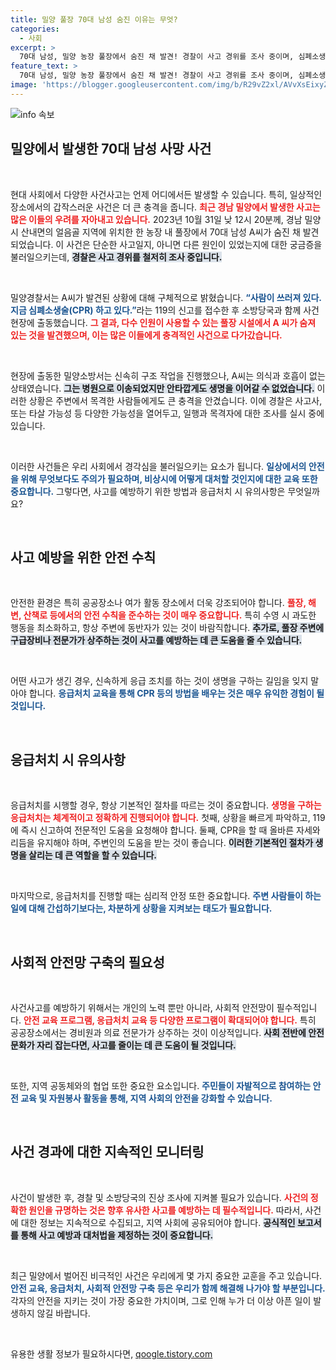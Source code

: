 ```yaml
---
title: 밀양 풀장 70대 남성 숨진 이유는 무엇?
categories:
  - 사회
excerpt: >
  70대 남성, 밀양 농장 풀장에서 숨진 채 발견! 경찰이 사고 경위를 조사 중이며, 심폐소생술에도 불구하고 의식 없이 이송. 사고의 진실은 무엇일까? 클릭해 확인하세요!
feature_text: >
  70대 남성, 밀양 농장 풀장에서 숨진 채 발견! 경찰이 사고 경위를 조사 중이며, 심폐소생술에도 불구하고 의식 없이 이송. 사고의 진실은 무엇일까? 클릭해 확인하세요!
image: 'https://blogger.googleusercontent.com/img/b/R29vZ2xl/AVvXsEixyZcFfHzMRdzZMjFBmAUKJYCLCGyLL1o632UiGVXcaFdKo_bkvkuCioo0uUKlGfBVcT3P84aROyZIXSBEx3Aw5nCQ3pTgDom1WDC4m8eifvWiAmWEEVb4x6G_l8C0QH225ldMjyaFvpxGEBGNO37VmDTDMHGhJPq73UglMfDca1-0aw/s1600/blogspot.png'
---
```


<p><img src="https://blogger.googleusercontent.com/img/b/R29vZ2xl/AVvXsEixyZcFfHzMRdzZMjFBmAUKJYCLCGyLL1o632UiGVXcaFdKo_bkvkuCioo0uUKlGfBVcT3P84aROyZIXSBEx3Aw5nCQ3pTgDom1WDC4m8eifvWiAmWEEVb4x6G_l8C0QH225ldMjyaFvpxGEBGNO37VmDTDMHGhJPq73UglMfDca1-0aw/s1600/blogspot.png" alt="info 속보" /></p>

<h2 data-ke-size="size26">밀양에서 발생한 70대 남성 사망 사건</h2>

<p data-ke-size="size16">&nbsp;</p> 

<p>현대 사회에서 다양한 사건사고는 언제 어디에서든 발생할 수 있습니다. 특히, 일상적인 장소에서의 갑작스러운 사건은 더 큰 충격을 줍니다. <b><span style="color: #ee2323;">최근 경남 밀양에서 발생한 사고는 많은 이들의 우려를 자아내고 있습니다.</span></b> 2023년 10월 31일 낮 12시 20분께, 경남 밀양시 산내면의 얼음골 지역에 위치한 한 농장 내 풀장에서 70대 남성 A씨가 숨진 채 발견되었습니다. 이 사건은 단순한 사고일지, 아니면 다른 원인이 있었는지에 대한 궁금증을 불러일으키는데, <b><span style="background-color: #21538527;">경찰은 사고 경위를 철저히 조사 중입니다.</span></b></p>

<p data-ke-size="size16">&nbsp;</p>

<p>밀양경찰서는 A씨가 발견된 상황에 대해 구체적으로 밝혔습니다. <b><span style="color: #1a5490;">“사람이 쓰러져 있다. 지금 심폐소생술(CPR) 하고 있다.”</span></b>라는 119의 신고를 접수한 후 소방당국과 함께 사건 현장에 출동했습니다. <b><span style="color: #ee2323;">그 결과, 다수 인원이 사용할 수 있는 풀장 시설에서 A 씨가 숨져 있는 것을 발견했으며, 이는 많은 이들에게 충격적인 사건으로 다가갔습니다.</span></b></p>

<p data-ke-size="size16">&nbsp;</p>

<p>현장에 출동한 밀양소방서는 신속히 구조 작업을 진행했으나, A씨는 의식과 호흡이 없는 상태였습니다. <b><span style="background-color: #21538527;">그는 병원으로 이송되었지만 안타깝게도 생명을 이어갈 수 없었습니다.</span></b> 이러한 상황은 주변에서 목격한 사람들에게도 큰 충격을 안겼습니다. 이에 경찰은 사고사, 또는 타살 가능성 등 다양한 가능성을 열어두고, 일행과 목격자에 대한 조사를 실시 중에 있습니다. </p>

<p data-ke-size="size16">&nbsp;</p>

<p>이러한 사건들은 우리 사회에서 경각심을 불러일으키는 요소가 됩니다. <b><span style="color: #1a5490;">일상에서의 안전을 위해 무엇보다도 주의가 필요하며, 비상시에 어떻게 대처할 것인지에 대한 교육 또한 중요합니다.</span></b> 그렇다면, 사고를 예방하기 위한 방법과 응급처치 시 유의사항은 무엇일까요?</p>

<p data-ke-size="size16">&nbsp;</p>

<h2 data-ke-size="size26">사고 예방을 위한 안전 수칙</h2>

<p data-ke-size="size16">&nbsp;</p>

<p>안전한 환경은 특히 공공장소나 여가 활동 장소에서 더욱 강조되어야 합니다. <b><span style="color: #ee2323;">풀장, 해변, 산책로 등에서의 안전 수칙을 준수하는 것이 매우 중요합니다.</span></b> 특히 수영 시 과도한 행동을 최소화하고, 항상 주변에 동반자가 있는 것이 바람직합니다. <b><span style="background-color: #21538527;">추가로, 풀장 주변에 구급장비나 전문가가 상주하는 것이 사고를 예방하는 데 큰 도움을 줄 수 있습니다.</span></b></p>

<p data-ke-size="size16">&nbsp;</p>

<p>어떤 사고가 생긴 경우, 신속하게 응급 조치를 하는 것이 생명을 구하는 길임을 잊지 말아야 합니다. <b><span style="color: #1a5490;">응급처치 교육을 통해 CPR 등의 방법을 배우는 것은 매우 유익한 경험이 될 것입니다.</span></b></p>

<p data-ke-size="size16">&nbsp;</p>

<h2 data-ke-size="size26">응급처치 시 유의사항</h2>

<p data-ke-size="size16">&nbsp;</p>

<p>응급처치를 시행할 경우, 항상 기본적인 절차를 따르는 것이 중요합니다. <b><span style="color: #ee2323;">생명을 구하는 응급처치는 체계적이고 정확하게 진행되어야 합니다.</span></b> 첫째, 상황을 빠르게 파악하고, 119에 즉시 신고하여 전문적인 도움을 요청해야 합니다. 둘째, CPR을 할 때 올바른 자세와 리듬을 유지해야 하며, 주변인의 도움을 받는 것이 좋습니다. <b><span style="background-color: #21538527;">이러한 기본적인 절차가 생명을 살리는 데 큰 역할을 할 수 있습니다.</span></b></p>

<p data-ke-size="size16">&nbsp;</p>

<p>마지막으로, 응급처치를 진행할 때는 심리적 안정 또한 중요합니다. <b><span style="color: #1a5490;">주변 사람들이 하는 일에 대해 간섭하기보다는, 차분하게 상황을 지켜보는 태도가 필요합니다.</span></b></p>

<p data-ke-size="size16">&nbsp;</p>

<h2 data-ke-size="size26">사회적 안전망 구축의 필요성</h2>

<p data-ke-size="size16">&nbsp;</p>

<p>사건사고를 예방하기 위해서는 개인의 노력 뿐만 아니라, 사회적 안전망이 필수적입니다. <b><span style="color: #ee2323;">안전 교육 프로그램, 응급처치 교육 등 다양한 프로그램이 확대되어야 합니다.</span></b> 특히 공공장소에서는 경비원과 의료 전문가가 상주하는 것이 이상적입니다. <b><span style="background-color: #21538527;">사회 전반에 안전 문화가 자리 잡는다면, 사고를 줄이는 데 큰 도움이 될 것입니다.</span></b></p>

<p data-ke-size="size16">&nbsp;</p>

<p>또한, 지역 공동체와의 협업 또한 중요한 요소입니다. <b><span style="color: #1a5490;">주민들이 자발적으로 참여하는 안전 교육 및 자원봉사 활동을 통해, 지역 사회의 안전을 강화할 수 있습니다.</span></b></p>

<p data-ke-size="size16">&nbsp;</p>

<h2 data-ke-size="size26">사건 경과에 대한 지속적인 모니터링</h2>

<p data-ke-size="size16">&nbsp;</p>

<p>사건이 발생한 후, 경찰 및 소방당국의 진상 조사에 지켜볼 필요가 있습니다. <b><span style="color: #ee2323;">사건의 정확한 원인을 규명하는 것은 향후 유사한 사고를 예방하는 데 필수적입니다.</span></b> 따라서, 사건에 대한 정보는 지속적으로 수집되고, 지역 사회에 공유되어야 합니다. <b><span style="background-color: #21538527;">공식적인 보고서를 통해 사고 예방과 대처법을 제정하는 것이 중요합니다.</span></b></p>

<p data-ke-size="size16">&nbsp;</p>

<p>최근 밀양에서 벌어진 비극적인 사건은 우리에게 몇 가지 중요한 교훈을 주고 있습니다. <b><span style="color: #1a5490;">안전 교육, 응급처치, 사회적 안전망 구축 등은 우리가 함께 해결해 나가야 할 부분입니다.</span></b> 각자의 안전을 지키는 것이 가장 중요한 가치이며, 그로 인해 누가 더 이상 아픈 일이 발생하지 않길 바랍니다. </p>

<p data-ke-size="size16">&nbsp;</p>
유용한 생활 정보가 필요하시다면, <a href="https://qoogle.tistory.com" rel="dofollow">qoogle.tistory.com</a>


